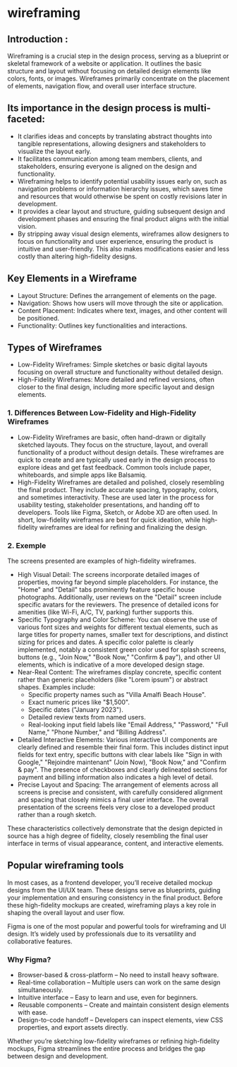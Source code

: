 # wireframing
## Introduction : 

Wireframing is a crucial step in the design process, serving as a blueprint or skeletal framework of a website or application. It outlines the basic structure and layout without focusing on detailed design elements like colors, fonts, or images. Wireframes primarily concentrate on the placement of elements, navigation flow, and overall user interface structure.

## Its importance in the design process is multi-faceted:

* It clarifies ideas and concepts by translating abstract thoughts into tangible representations, allowing designers and stakeholders to visualize the layout early.
* It facilitates communication among team members, clients, and stakeholders, ensuring everyone is aligned on the design and functionality.
* Wireframing helps to identify potential usability issues early on, such as navigation problems or information hierarchy issues, which saves time and resources that would otherwise be spent on costly revisions later in development.
* It provides a clear layout and structure, guiding subsequent design and development phases and ensuring the final product aligns with the initial vision.
* By stripping away visual design elements, wireframes allow designers to focus on functionality and user experience, ensuring the product is intuitive and user-friendly. This also makes modifications easier and less costly than altering high-fidelity designs.

## Key Elements in a Wireframe
* Layout Structure: Defines the arrangement of elements on the page.
* Navigation: Shows how users will move through the site or application.
* Content Placement: Indicates where text, images, and other content will be positioned.
* Functionality: Outlines key functionalities and interactions.

## Types of Wireframes

* Low-Fidelity Wireframes: Simple sketches or basic digital layouts focusing on overall structure and functionality without detailed design.
* High-Fidelity Wireframes: More detailed and refined versions, often closer to the final design, including more specific layout and design elements.

### 1. Differences Between Low-Fidelity and High-Fidelity Wireframes

* Low-Fidelity Wireframes are basic, often hand-drawn or digitally sketched layouts. They focus on the structure, layout, and overall functionality of a product without design details. These wireframes are quick to create and are typically used early in the design process to explore ideas and get fast feedback. Common tools include paper, whiteboards, and simple apps like Balsamiq.
* High-Fidelity Wireframes are detailed and polished, closely resembling the final product. They include accurate spacing, typography, colors, and sometimes interactivity. These are used later in the process for usability testing, stakeholder presentations, and handing off to developers. Tools like Figma, Sketch, or Adobe XD are often used.
In short, low-fidelity wireframes are best for quick ideation, while high-fidelity wireframes are ideal for refining and finalizing the design.

### 2. Exemple

The screens presented are examples of high-fidelity wireframes.

* High Visual Detail: The screens incorporate detailed images of properties, moving far beyond simple placeholders. For instance, the "Home" and "Detail" tabs prominently feature specific house photographs. Additionally, user reviews on the "Detail" screen include specific avatars for the reviewers. The presence of detailed icons for amenities (like Wi-Fi, A/C, TV, parking) further supports this.
* Specific Typography and Color Scheme: You can observe the use of various font sizes and weights for different textual elements, such as large titles for property names, smaller text for descriptions, and distinct sizing for prices and dates. A specific color palette is clearly implemented, notably a consistent green color used for splash screens, buttons (e.g., "Join Now," "Book Now," "Confirm & pay"), and other UI elements, which is indicative of a more developed design stage.
* Near-Real Content: The wireframes display concrete, specific content rather than generic placeholders (like "Lorem ipsum") or abstract shapes. Examples include:
   - Specific property names such as "Villa Amalfi Beach House".
   - Exact numeric prices like "$1,500".
   - Specific dates ("January 2023").
   - Detailed review texts from named users.
   - Real-looking input field labels like "Email Address," "Password," "Full Name," "Phone Number," and "Billing Address".
* Detailed Interactive Elements: Various interactive UI components are clearly defined and resemble their final form. This includes distinct input fields for text entry, specific buttons with clear labels like "Sign in with Google," "Rejoindre maintenant" (Join Now), "Book Now," and "Confirm & pay". The presence of checkboxes and clearly delineated sections for payment and billing information also indicates a high level of detail.
* Precise Layout and Spacing: The arrangement of elements across all screens is precise and consistent, with carefully considered alignment and spacing that closely mimics a final user interface. The overall presentation of the screens feels very close to a developed product rather than a rough sketch.

These characteristics collectively demonstrate that the design depicted in source has a high degree of fidelity, closely resembling the final user interface in terms of visual appearance, content, and interactive elements.

## Popular wireframing tools

In most cases, as a frontend developer, you’ll receive detailed mockup designs from the UI/UX team. These designs serve as blueprints, guiding your implementation and ensuring consistency in the final product. Before these high-fidelity mockups are created, wireframing plays a key role in shaping the overall layout and user flow.

Figma is one of the most popular and powerful tools for wireframing and UI design. It’s widely used by professionals due to its versatility and collaborative features.

### Why Figma?
* Browser-based & cross-platform – No need to install heavy software.
* Real-time collaboration – Multiple users can work on the same design simultaneously.
* Intuitive interface – Easy to learn and use, even for beginners.
* Reusable components – Create and maintain consistent design elements with ease.
* Design-to-code handoff – Developers can inspect elements, view CSS properties, and export assets directly.

Whether you’re sketching low-fidelity wireframes or refining high-fidelity mockups, Figma streamlines the entire process and bridges the gap between design and development.
